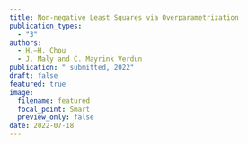```yaml
---
title: Non-negative Least Squares via Overparametrization
publication_types:
  - "3"
authors:
  - H.–H. Chou
  - J. Maly and C. Mayrink Verdun
publication: " submitted, 2022"
draft: false
featured: true
image:
  filename: featured
  focal_point: Smart
  preview_only: false
date: 2022-07-18
---
```

